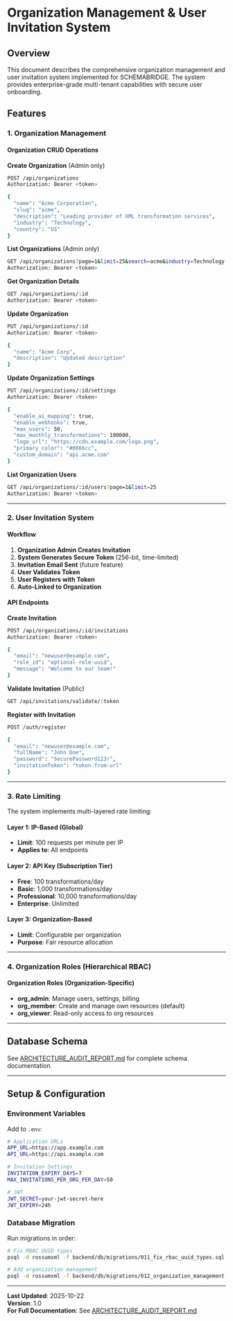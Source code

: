 # Organization Management & User Invitation System

## Overview

This document describes the comprehensive organization management and user invitation system implemented for SCHEMABRIDGE. The system provides enterprise-grade multi-tenant capabilities with secure user onboarding.

## Features

### 1. Organization Management

#### Organization CRUD Operations

**Create Organization** (Admin only)
```bash
POST /api/organizations
Authorization: Bearer <token>

{
  "name": "Acme Corporation",
  "slug": "acme",
  "description": "Leading provider of XML transformation services",
  "industry": "Technology",
  "country": "US"
}
```

**List Organizations** (Admin only)
```bash
GET /api/organizations?page=1&limit=25&search=acme&industry=Technology
Authorization: Bearer <token>
```

**Get Organization Details**
```bash
GET /api/organizations/:id
Authorization: Bearer <token>
```

**Update Organization**
```bash
PUT /api/organizations/:id
Authorization: Bearer <token>

{
  "name": "Acme Corp",
  "description": "Updated description"
}
```

**Update Organization Settings**
```bash
PUT /api/organizations/:id/settings
Authorization: Bearer <token>

{
  "enable_ai_mapping": true,
  "enable_webhooks": true,
  "max_users": 50,
  "max_monthly_transformations": 100000,
  "logo_url": "https://cdn.example.com/logo.png",
  "primary_color": "#0066cc",
  "custom_domain": "api.acme.com"
}
```

**List Organization Users**
```bash
GET /api/organizations/:id/users?page=1&limit=25
Authorization: Bearer <token>
```

---

### 2. User Invitation System

#### Workflow

1. **Organization Admin Creates Invitation**
2. **System Generates Secure Token** (256-bit, time-limited)
3. **Invitation Email Sent** (future feature)
4. **User Validates Token**
5. **User Registers with Token**
6. **Auto-Linked to Organization**

#### API Endpoints

**Create Invitation**
```bash
POST /api/organizations/:id/invitations
Authorization: Bearer <token>

{
  "email": "newuser@example.com",
  "role_id": "optional-role-uuid",
  "message": "Welcome to our team!"
}
```

**Validate Invitation** (Public)
```bash
GET /api/invitations/validate/:token
```

**Register with Invitation**
```bash
POST /auth/register

{
  "email": "newuser@example.com",
  "fullName": "John Doe",
  "password": "SecurePassword123!",
  "invitationToken": "token-from-url"
}
```

---

### 3. Rate Limiting

The system implements multi-layered rate limiting:

#### Layer 1: IP-Based (Global)
- **Limit**: 100 requests per minute per IP
- **Applies to**: All endpoints

#### Layer 2: API Key (Subscription Tier)
- **Free**: 100 transformations/day
- **Basic**: 1,000 transformations/day
- **Professional**: 10,000 transformations/day
- **Enterprise**: Unlimited

#### Layer 3: Organization-Based
- **Limit**: Configurable per organization
- **Purpose**: Fair resource allocation

---

### 4. Organization Roles (Hierarchical RBAC)

#### Organization Roles (Organization-Specific)
- **org_admin**: Manage users, settings, billing
- **org_member**: Create and manage own resources (default)
- **org_viewer**: Read-only access to org resources

---

## Database Schema

See [ARCHITECTURE_AUDIT_REPORT.md](../security/ARCHITECTURE_AUDIT_REPORT.md) for complete schema documentation.

---

## Setup & Configuration

### Environment Variables

Add to `.env`:
```bash
# Application URLs
APP_URL=https://app.example.com
API_URL=https://api.example.com

# Invitation Settings
INVITATION_EXPIRY_DAYS=7
MAX_INVITATIONS_PER_ORG_PER_DAY=50

# JWT
JWT_SECRET=your-jwt-secret-here
JWT_EXPIRY=24h
```

### Database Migration

Run migrations in order:
```bash
# Fix RBAC UUID types
psql -d rossumxml -f backend/db/migrations/011_fix_rbac_uuid_types.sql

# Add organization management
psql -d rossumxml -f backend/db/migrations/012_organization_management.sql
```

---

**Last Updated**: 2025-10-22  
**Version**: 1.0  
**For Full Documentation**: See [ARCHITECTURE_AUDIT_REPORT.md](../security/ARCHITECTURE_AUDIT_REPORT.md)
